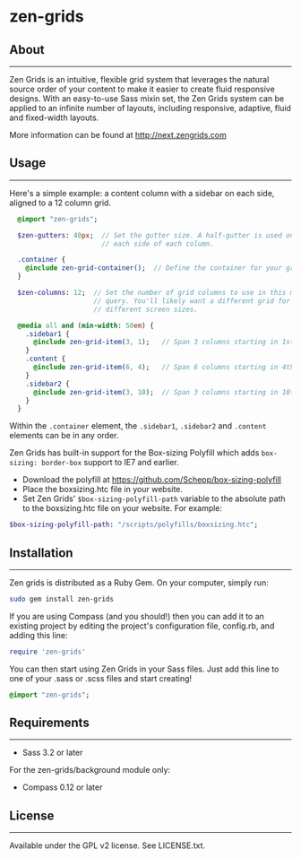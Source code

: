# zen-grids

## About

----------

Zen Grids is an intuitive, flexible grid system that leverages the natural
source order of your content to make it easier to create fluid responsive
designs. With an easy-to-use Sass mixin set, the Zen Grids system can be applied
to an infinite number of layouts, including responsive, adaptive, fluid and
fixed-width layouts.

More information can be found at http://next.zengrids.com


## Usage

----------

Here's a simple example: a content column with a sidebar on each side, aligned
to a 12 column grid.

```sass
  @import "zen-grids";

  $zen-gutters: 40px;  // Set the gutter size. A half-gutter is used on
                       // each side of each column.

  .container {
    @include zen-grid-container();  // Define the container for your grid items.
  }

  $zen-columns: 12;  // Set the number of grid columns to use in this media
                     // query. You'll likely want a different grid for
                     // different screen sizes.

  @media all and (min-width: 50em) {
    .sidebar1 {
      @include zen-grid-item(3, 1);   // Span 3 columns starting in 1st column.
    }
    .content {
      @include zen-grid-item(6, 4);   // Span 6 columns starting in 4th column.
    }
    .sidebar2 {
      @include zen-grid-item(3, 10);  // Span 3 columns starting in 10th column.
    }
  }
```

Within the `.container` element, the `.sidebar1`, `.sidebar2` and `.content` elements
can be in any order.

Zen Grids has built-in support for the Box-sizing Polyfill which adds
`box-sizing: border-box` support to IE7 and earlier.

- Download the polyfill at https://github.com/Schepp/box-sizing-polyfill
- Place the boxsizing.htc file in your website.
- Set Zen Grids' `$box-sizing-polyfill-path` variable to the absolute path to the
  boxsizing.htc file on your website. For example:
```sass
$box-sizing-polyfill-path: "/scripts/polyfills/boxsizing.htc";
```


## Installation

----------

Zen grids is distributed as a Ruby Gem. On your computer, simply run:

```sh
sudo gem install zen-grids
```

If you are using Compass (and you should!) then you can add it to an existing
project by editing the project's configuration file, config.rb, and adding this
line:

```ruby
require 'zen-grids'
```

You can then start using Zen Grids in your Sass files. Just add this line to one
of your .sass or .scss files and start creating!

```sass
@import "zen-grids";
```

## Requirements

----------

- Sass 3.2 or later

For the zen-grids/background module only:
- Compass 0.12 or later


## License

----------

Available under the GPL v2 license. See LICENSE.txt.
